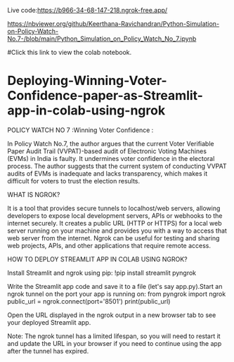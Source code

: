 Live code:https://b966-34-68-147-218.ngrok-free.app/

https://nbviewer.org/github/Keerthana-Ravichandran/Python-Simulation-on-Policy-Watch-No.7-/blob/main/Python_Simulation_on_Policy_Watch_No_7.ipynb

#Click this link to view the colab notebook.

# Deploying-Winning-Voter-Confidence-paper-as-Streamlit-app-in-colab-using-ngrok

POLICY WATCH NO 7 :Winning Voter Confidence :

In Policy Watch No.7, the author argues that the current Voter Verifiable Paper Audit Trail (VVPAT)-based audit of Electronic Voting Machines (EVMs) in India is faulty.
It undermines voter confidence in the electoral process.
The author suggests that the current system of conducting VVPAT audits of EVMs is inadequate and lacks transparency,
which makes it difficult for voters to trust the election results.

WHAT IS NGROK?

It is a tool that provides secure tunnels to localhost/web servers, allowing developers to expose local development servers, APIs or webhooks to the internet securely. 
It creates a public URL (HTTP or HTTPS) for a local web server running on your machine and provides you with a way to access that web server from the internet. 
Ngrok can be useful for testing and sharing web projects, APIs, and other applications that require remote access.


HOW TO DEPLOY STREAMLIT APP IN COLAB USING NGROK?

Install Streamlit and ngrok using pip:
      !pip install streamlit pyngrok
      
Write the Streamlit app code and save it to a file (let's say app.py).Start an ngrok tunnel on the port your app is running on:
      from pyngrok import ngrok
      public_url = ngrok.connect(port='8501')
      print(public_url)
      
Open the URL displayed in the ngrok output in a new browser tab to see your deployed Streamlit app.

Note: 
The ngrok tunnel has a limited lifespan, so you will need to restart it and update the URL in your browser if you need to continue using the app after the tunnel has expired.


